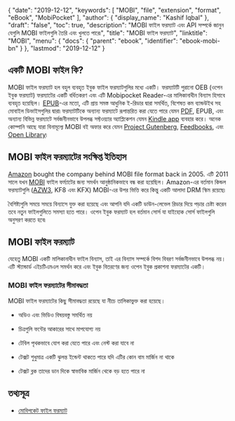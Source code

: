 {
  "date": "2019-12-12",
  "keywords": [
    "MOBI",
    "file",
    "extension",
    "format",
    "eBook",
    "MobiPocket"
  ],
  "author": {
    "display_name": "Kashif Iqbal"
  },
  "draft": "false",
  "toc": true,
  "description": "MOBI ফাইল ফরম্যাট এবং API সম্পর্কে জানুন যেগুলি MOBI ফাইলগুলি তৈরি এবং খুলতে পারে৷",
  "title": "MOBI ফাইল ফরম্যাট",
  "linktitle": "MOBI",
  "menu": {
    "docs": {
      "parent": "ebook",
      "identifier": "ebook-mobi-bn"
    }
  },
  "lastmod": "2019-12-12"
}

## একটি MOBI ফাইল কি?

MOBI ফাইল ফরম্যাট হল বহুল ব্যবহৃত ইবুক ফাইল ফরম্যাটগুলির মধ্যে একটি। ফরম্যাটটি পুরানো OEB (ওপেন ইবুক ফরম্যাট) ফরম্যাটের একটি বর্ধিতকরণ এবং এটি Mobipocket Reader-এর মালিকানাধীন বিন্যাস হিসাবে ব্যবহৃত হয়েছিল। [EPUB](/ebook/epub/)-এর মতো, এটি প্রায় সমস্ত আধুনিক ই-রিডার দ্বারা সমর্থিত, বিশেষত কম ব্যান্ডউইথ সহ মোবাইল ডিভাইসগুলির দ্বারা৷ ফরম্যাটটিকে অন্যান্য ফরম্যাটে রূপান্তরিত করা যেতে পারে যেমন [PDF](/pdf/), EPUB, এবং অন্যান্য বিভিন্ন ফরম্যাটে সর্বজনীনভাবে উপলব্ধ সফ্টওয়্যার অ্যাপ্লিকেশন যেমন [Kindle app](https://www.amazon.com/kindle-dbs/fd/kcp) ব্যবহার করে। অনেক কোম্পানি আছে যারা বিনামূল্যে MOBI বই অফার করে যেমন [Project Gutenberg](https://www.gutenberg.org/), [Feedbooks](http://www.feedbooks.com/), এবং [Open Library](https://openlibrary.org/)৷

## MOBI ফাইল ফরম্যাটের সংক্ষিপ্ত ইতিহাস

[Amazon](https://www.amazon.com) bought the company behind MOBI file format back in 2005. এটি 2011 সালে যখন [MOBI](/ebook/mobi/) ফাইল ফর্ম্যাটের জন্য সমর্থন আনুষ্ঠানিকভাবে বন্ধ করা হয়েছিল। Amazon-এর বর্তমান কিন্ডল ফরম্যাটগুলি ([AZW3](/ebook/azw3/), KF8 এবং KFX) MOBI-এর উপর ভিত্তি করে কিন্তু একটি আলাদা DRM স্কিম রয়েছে৷

বৈশিষ্ট্যগুলি সময়ে সময়ে বিন্যাসে যুক্ত করা হয়েছে এবং আপনি যদি একটি ডাউন-লেভেল রিডার দিয়ে পড়ার চেষ্টা করেন তবে নতুন ফাইলগুলিতে সমস্যা হতে পারে। ওপেন ইবুক ফরম্যাট হল বর্তমান সোর্স যা যাইহোক সোর্স ফাইলগুলি অনুসরণ করতে হবে৷

## MOBI ফাইল ফরম্যাট

যেহেতু MOBI একটি মালিকানাধীন ফাইল বিন্যাস, তাই এর বিন্যাস সম্পর্কে বিশদ বিবরণ সর্বজনীনভাবে উপলব্ধ নয়। এটি স্ট্যান্ডার্ড এইচটিএমএল সমর্থন করে এবং ইবুক বিতরণের জন্য ওপেন ইবুক প্রকাশনা ফরম্যাটের একটি।

### MOBI ফাইল ফরম্যাটের সীমাবদ্ধতা

MOBI ফাইল ফরম্যাটের কিছু সীমাবদ্ধতা রয়েছে যা নীচে তালিকাভুক্ত করা হয়েছে।

* অডিও এবং ভিডিও বিষয়বস্তু সমর্থিত নয়

* চিত্রগুলি ফন্টের আকারের সাথে মাপযোগ্য নয়

* টেবিল পৃথকভাবে যোগ করা যেতে পারে এবং নেস্ট করা যাবে না

* টেক্সট শুধুমাত্র একটি ঝুলন্ত ইন্ডেন্ট থাকতে পারে যদি এটির কোন বাম মার্জিন না থাকে

* টেক্সট ব্লক তাদের ডান দিকে স্বাভাবিক মার্জিন থেকে বড় হতে পারে না


## তথ্যসূত্র

* [মোবিপকেট ফাইল ফরম্যাট](https://www.loc.gov/preservation/digital/formats/fdd/fdd000472.shtml)
